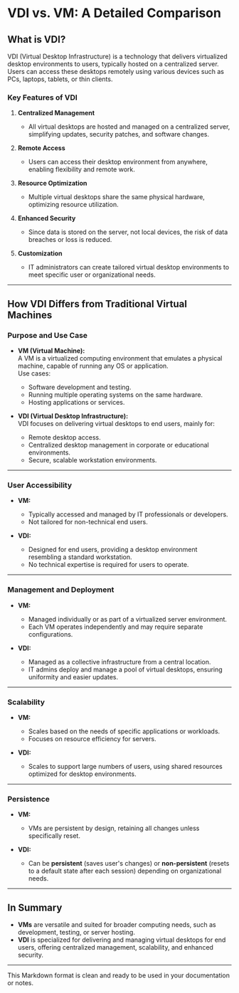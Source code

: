 # VDI vs. VM: A Detailed Comparison

## **What is VDI?**

VDI (Virtual Desktop Infrastructure) is a technology that delivers virtualized desktop environments to users, typically hosted on a centralized server. Users can access these desktops remotely using various devices such as PCs, laptops, tablets, or thin clients.

### **Key Features of VDI**

1. **Centralized Management**  
   - All virtual desktops are hosted and managed on a centralized server, simplifying updates, security patches, and software changes.

2. **Remote Access**  
   - Users can access their desktop environment from anywhere, enabling flexibility and remote work.

3. **Resource Optimization**  
   - Multiple virtual desktops share the same physical hardware, optimizing resource utilization.

4. **Enhanced Security**  
   - Since data is stored on the server, not local devices, the risk of data breaches or loss is reduced.

5. **Customization**  
   - IT administrators can create tailored virtual desktop environments to meet specific user or organizational needs.

---

## **How VDI Differs from Traditional Virtual Machines**

### **Purpose and Use Case**

- **VM (Virtual Machine):**  
  A VM is a virtualized computing environment that emulates a physical machine, capable of running any OS or application.  
  Use cases:  
  - Software development and testing.  
  - Running multiple operating systems on the same hardware.  
  - Hosting applications or services.

- **VDI (Virtual Desktop Infrastructure):**  
  VDI focuses on delivering virtual desktops to end users, mainly for:  
  - Remote desktop access.  
  - Centralized desktop management in corporate or educational environments.  
  - Secure, scalable workstation environments.

---

### **User Accessibility**

- **VM:**  
  - Typically accessed and managed by IT professionals or developers.  
  - Not tailored for non-technical end users.  

- **VDI:**  
  - Designed for end users, providing a desktop environment resembling a standard workstation.  
  - No technical expertise is required for users to operate.

---

### **Management and Deployment**

- **VM:**  
  - Managed individually or as part of a virtualized server environment.  
  - Each VM operates independently and may require separate configurations.

- **VDI:**  
  - Managed as a collective infrastructure from a central location.  
  - IT admins deploy and manage a pool of virtual desktops, ensuring uniformity and easier updates.

---

### **Scalability**

- **VM:**  
  - Scales based on the needs of specific applications or workloads.  
  - Focuses on resource efficiency for servers.

- **VDI:**  
  - Scales to support large numbers of users, using shared resources optimized for desktop environments.

---

### **Persistence**

- **VM:**  
  - VMs are persistent by design, retaining all changes unless specifically reset.

- **VDI:**  
  - Can be **persistent** (saves user's changes) or **non-persistent** (resets to a default state after each session) depending on organizational needs.

---

## **In Summary**

- **VMs** are versatile and suited for broader computing needs, such as development, testing, or server hosting.  
- **VDI** is specialized for delivering and managing virtual desktops for end users, offering centralized management, scalability, and enhanced security.

---

This Markdown format is clean and ready to be used in your documentation or notes.

